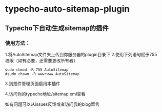 # typecho-auto-sitemap-plugin
## Typecho下自动生成sitemap的插件
### 使用方法：
1.将AutoSitemap文件夹上传到你服务器的plugin目录下
2.使用下列语句赋予755权限（如有必要，还需要更改所有者）
```
sudo chmod -R 755 AutoSitemap
#sudo chown -R www:www AutoSitemap
```
3.到插件管理页面启用本插件

4.访问你的typecho地址/sitemap.xml查看

如有问题可以从issues反馈或者访问我的blog留言
